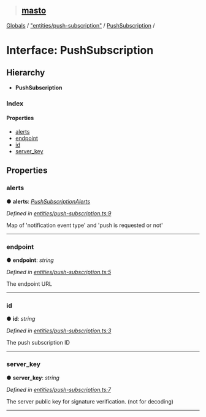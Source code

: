 > ## [masto](../README.md)

[Globals](../globals.md) / ["entities/push-subscription"](../modules/_entities_push_subscription_.md) / [PushSubscription](_entities_push_subscription_.pushsubscription.md) /

# Interface: PushSubscription

## Hierarchy

* **PushSubscription**

### Index

#### Properties

* [alerts](_entities_push_subscription_.pushsubscription.md#alerts)
* [endpoint](_entities_push_subscription_.pushsubscription.md#endpoint)
* [id](_entities_push_subscription_.pushsubscription.md#id)
* [server_key](_entities_push_subscription_.pushsubscription.md#server_key)

## Properties

###  alerts

● **alerts**: *[PushSubscriptionAlerts](_entities_push_subscription_.pushsubscriptionalerts.md)*

*Defined in [entities/push-subscription.ts:9](https://github.com/neet/masto.js/blob/3506035/src/entities/push-subscription.ts#L9)*

Map of 'notification event type' and 'push is requested or not'

___

###  endpoint

● **endpoint**: *string*

*Defined in [entities/push-subscription.ts:5](https://github.com/neet/masto.js/blob/3506035/src/entities/push-subscription.ts#L5)*

The endpoint URL

___

###  id

● **id**: *string*

*Defined in [entities/push-subscription.ts:3](https://github.com/neet/masto.js/blob/3506035/src/entities/push-subscription.ts#L3)*

The push subscription ID

___

###  server_key

● **server_key**: *string*

*Defined in [entities/push-subscription.ts:7](https://github.com/neet/masto.js/blob/3506035/src/entities/push-subscription.ts#L7)*

The server public key for signature verification. (not for decoding)

___